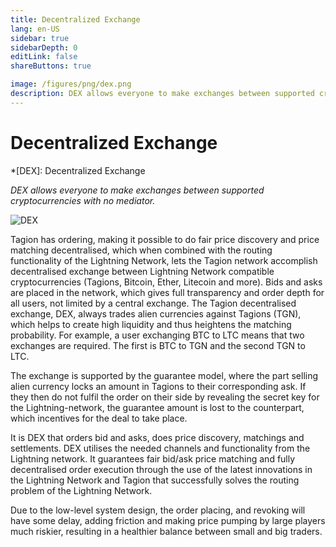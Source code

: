 ```yaml
---
title: Decentralized Exchange
lang: en-US
sidebar: true
sidebarDepth: 0
editLink: false
shareButtons: true

image: /figures/png/dex.png
description: DEX allows everyone to make exchanges between supported cryptocurrencies with no mediator.
---
```


# Decentralized Exchange

*[DEX]: Decentralized Exchange

_DEX allows everyone to make exchanges between supported cryptocurrencies with no mediator._

<img src="/figures/dex.svg" alt="DEX" class="wiki-image-figure"/>

Tagion has ordering, making it possible to do fair price discovery and price matching decentralised, which when combined with the routing functionality of the Lightning Network, lets the Tagion network accomplish decentralised exchange between Lightning Network compatible cryptocurrencies (Tagions, Bitcoin, Ether, Litecoin and more). Bids and asks are placed in the network, which gives full transparency and order depth for all users, not limited by a central exchange.
The Tagion decentralised exchange, DEX, always trades alien currencies against Tagions (TGN), which helps to create high liquidity and thus heightens the matching probability. For example, a user exchanging BTC to LTC means that two exchanges are required. The first is BTC to TGN and the second TGN to LTC.

The exchange is supported by the guarantee model, where the part selling alien currency locks an amount in Tagions to their corresponding ask. If they then do not fulfil the order on their side by revealing the secret key for the Lightning-network, the guarantee amount is lost to the counterpart, which incentives for the deal to take place.

It is DEX that orders bid and asks, does price discovery, matchings and settlements. DEX utilises the needed channels and functionality from the Lightning network. It guarantees fair bid/ask price matching and fully decentralised order execution through the use of the latest innovations in the Lightning Network and Tagion that successfully solves the routing problem of the Lightning Network.

Due to the low-level system design, the order placing, and revoking will have some delay, adding friction and making price pumping by large players much riskier, resulting in a healthier balance between small and big traders.
